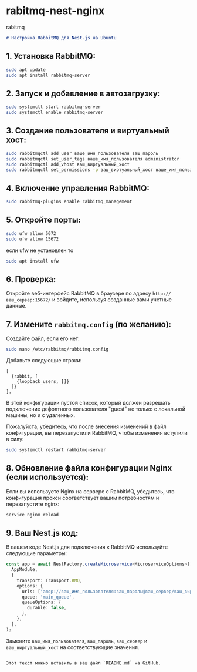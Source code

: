 # rabitmq-nest-nginx
rabitmq


```markdown
# Настройка RabbitMQ для Nest.js на Ubuntu
```

## 1. Установка RabbitMQ:

```bash
sudo apt update
sudo apt install rabbitmq-server
```

## 2. Запуск и добавление в автозагрузку:

```bash
sudo systemctl start rabbitmq-server
sudo systemctl enable rabbitmq-server
```

## 3. Создание пользователя и виртуальный хост:

```bash
sudo rabbitmqctl add_user ваше_имя_пользователя ваш_пароль
sudo rabbitmqctl set_user_tags ваше_имя_пользователя administrator
sudo rabbitmqctl add_vhost ваш_виртуальный_хост
sudo rabbitmqctl set_permissions -p ваш_виртуальный_хост ваше_имя_пользователя ".*" ".*" ".*"
```

## 4. Включение управления RabbitMQ:

```bash
sudo rabbitmq-plugins enable rabbitmq_management
```

## 5. Откройте порты:

```bash
sudo ufw allow 5672
sudo ufw allow 15672
```

если ufw не установлен то 

```bash
sudo apt install ufw
```

## 6. Проверка:

Откройте веб-интерфейс RabbitMQ в браузере по адресу `http://ваш_сервер:15672/` и войдите, используя созданные вами учетные данные.

## 7. Измените `rabbitmq.config` (по желанию):

Создайте файл, если его нет:

```bash
sudo nano /etc/rabbitmq/rabbitmq.config
```

Добавьте следующие строки:

```plaintext
[
  {rabbit, [
    {loopback_users, []}
  ]}
].
```
В этой конфигурации пустой список, который должен разрешать подключение дефолтного пользователя "guest" не только с локальной машины, но и с удаленных.

Пожалуйста, убедитесь, что после внесения изменений в файл конфигурации, вы перезапустили RabbitMQ, чтобы изменения вступили в силу:

```bash
sudo systemctl restart rabbitmq-server
```

## 8. Обновление файла конфигурации Nginx (если используется):

Если вы используете Nginx на сервере с RabbitMQ, убедитесь, что конфигурация прокси соответствует вашим потребностям и перезапустите nginx:

```bash
service nginx reload
```

## 9. Ваш Nest.js код:

В вашем коде Nest.js для подключения к RabbitMQ используйте следующие параметры:

```typescript
const app = await NestFactory.createMicroservice<MicroserviceOptions>(
  AppModule,
  {
    transport: Transport.RMQ,
    options: {
      urls: ['amqp://ваш_имя_пользователя:ваш_пароль@ваш_сервер/ваш_виртуальный_хост'],
      queue: 'main_queue',
      queueOptions: {
        durable: false,
      },
    },
  },
);
```

Замените `ваш_имя_пользователя`, `ваш_пароль`, `ваш_сервер` и `ваш_виртуальный_хост` на соответствующие значения.
```

Этот текст можно вставить в ваш файл `README.md` на GitHub.
